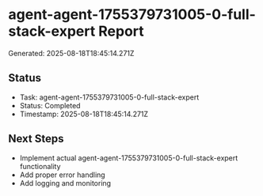 # agent-agent-1755379731005-0-full-stack-expert Report

Generated: 2025-08-18T18:45:14.271Z

## Status
- Task: agent-agent-1755379731005-0-full-stack-expert
- Status: Completed
- Timestamp: 2025-08-18T18:45:14.271Z

## Next Steps
- Implement actual agent-agent-1755379731005-0-full-stack-expert functionality
- Add proper error handling
- Add logging and monitoring
